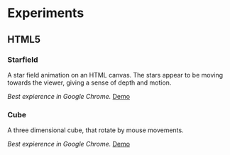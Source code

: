 # Experiments

## HTML5

### Starfield

A star field animation on an HTML canvas. The stars appear to be moving towards the viewer, giving a sense of depth and motion.

_Best expierence in Google Chrome._
[Demo](https://marc.it/experiments/starfield/)

### Cube

A three dimensional cube, that rotate by mouse movements.

_Best expierence in Google Chrome._
[Demo](https://marc.it/experiments/cube/)